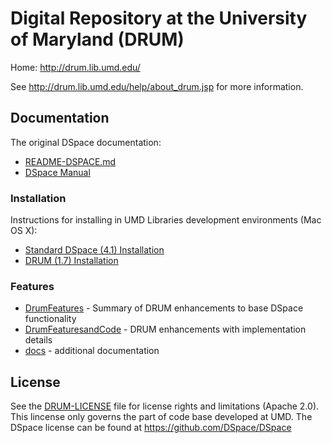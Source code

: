 # Digital Repository at the University of Maryland (DRUM)

Home: http://drum.lib.umd.edu/

See http://drum.lib.umd.edu/help/about_drum.jsp for more information.

## Documentation

The original DSpace documentation:

* [README-DSPACE.md](README-DSPACE.md)
* [DSpace Manual](dspace/docs/pdf/DSpace-Manual.pdf)

### Installation

Instructions for installing in UMD Libraries development environments (Mac OS X):

* [Standard DSpace (4.1) Installation](dspace/docs/DSpace4.1Installation.md)
* [DRUM (1.7) Installation](dspace/docs/Drum17Installation.md)

### Features

* [DrumFeatures](dspace/docs/DrumFeatures.md) - Summary of DRUM enhancements to base DSpace functionality
* [DrumFeaturesandCode](dspace/docs/DrumFeaturesandCode.md) - DRUM enhancements with implementation details
* [docs](dspace/docs) - additional documentation

## License

See the [DRUM-LICENSE](DRUM-LICENSE.md) file for license rights and limitations (Apache 2.0). This lincense only governs the part of code base developed at UMD. The DSpace license can be found at https://github.com/DSpace/DSpace
